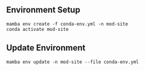 ## Environment Setup

```
mamba env create -f conda-env.yml -n mod-site
conda activate mod-site
```

## Update Environment

```
mamba env update -n mod-site --file conda-env.yml

```